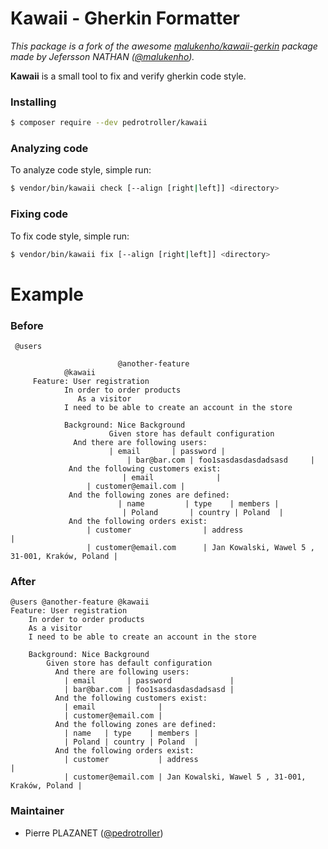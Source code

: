 Kawaii - Gherkin Formatter
==========================

*This package is a fork of the awesome [malukenho/kawaii-gerkin](https://github.com/malukenho/kawaii-gherkin) package made by Jefersson NATHAN ([@malukenho](http://github.com/malukenho)).*

**Kawaii** is a small tool to fix and verify gherkin code style. 

### Installing

```sh
$ composer require --dev pedrotroller/kawaii
```

### Analyzing code

To analyze code style, simple run:

```sh
$ vendor/bin/kawaii check [--align [right|left]] <directory>
```

### Fixing code

To fix code style, simple run:

```sh
$ vendor/bin/kawaii fix [--align [right|left]] <directory>
```

# Example

### Before

```gherkin
 @users

                        @another-feature
            @kawaii
     Feature: User registration
            In order to order products
               As a visitor
            I need to be able to create an account in the store

            Background: Nice Background
                      Given store has default configuration
              And there are following users:
                      | email       | password |
                          | bar@bar.com | foo1sasdasdasdadsasd     |
             And the following customers exist:
                         | email              |
                 | customer@email.com |
             And the following zones are defined:
                        | name         | type    | members |
                         | Poland       | country | Poland  |
             And the following orders exist:
                 | customer                | address                                        |
                 | customer@email.com      | Jan Kowalski, Wawel 5 , 31-001, Kraków, Poland |
```

### After

```gherkin
@users @another-feature @kawaii
Feature: User registration
    In order to order products
    As a visitor
    I need to be able to create an account in the store

    Background: Nice Background
        Given store has default configuration
          And there are following users:
            | email       | password             |
            | bar@bar.com | foo1sasdasdasdadsasd |
          And the following customers exist:
            | email              |
            | customer@email.com |
          And the following zones are defined:
            | name   | type    | members |
            | Poland | country | Poland  |
          And the following orders exist:
            | customer           | address                                        |
            | customer@email.com | Jan Kowalski, Wawel 5 , 31-001, Kraków, Poland |
```

### Maintainer

- Pierre PLAZANET ([@pedrotroller](http://github.com/pedrotroller))

